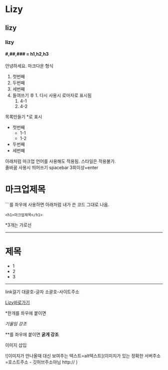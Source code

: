 # Lizy
## lizy
### lizy
####  #,##,### = h1,h2,h3
안녕하세요. 마크다운 형식 
1. 첫번째
2. 두번째
3. 세번째
4. 들여쓰기 후 1. 다시 사용시 로마자로 표시됨
   1. 4-1
   2. 4-2

목록만들기 *로 표시

* 첫번째
  * 1-1
  * 1-2  
* 두번째
* 세번째

아래처럼 마크업 언어를 사용해도 적용됨. 
스타일은 적용불가.    
줄바꿈 사용시 띄어쓰기 spacebar 3회이상+enter
<h1>마크업제목</h1>
```를 좌우에 사용하면 아래처럼 내가 쓴 코드 그대로 나옴.

```
<h1>마크업제목</h1>
```
*3개는 가로선

***

<h1>제목</h1>
<ul>
  <li>1</li>
  <li>2</li>
  <li>3</li>
</ul>

***

link걸기
대괄호-글자 소괄호-사이트주소

[Lizy바로가기](https://MIN3056.github.io/Report06)

*한개를 좌우에 붙이면

*기울임 강조*

**를 좌우에 붙이면
**굵게 강조**

이미지 삽입

![이미지가 안나올때 대신 보여주는 텍스트=alt텍스트](이미지가 있는 정확한 서버주소=호스트주소 - 깃허브주소아님 http:// )

